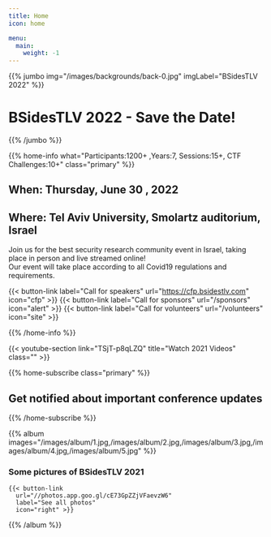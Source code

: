 ```yaml
---
title: Home
icon: home

menu:
  main:
    weight: -1
---
```


{{% jumbo img="/images/backgrounds/back-0.jpg" imgLabel="BSidesTLV 2022" %}}

# BSidesTLV 2022 - Save the Date!

{{% /jumbo %}}

{{% home-info what="Participants:1200+ ,Years:7, Sessions:15+, CTF Challenges:10+" class="primary" %}}

## When: Thursday, June 30 , 2022

## Where: Tel Aviv University, Smolartz auditorium, Israel

Join us for the best security research community event in Israel, taking place in person and live streamed online!  
Our event will take place according to all Covid19 regulations and requirements.

{{< button-link label="Call for speakers" url="https://cfp.bsidestlv.com" icon="cfp" >}}
{{< button-link label="Call for sponsors" url="/sponsors" icon="alert" >}}
{{< button-link label="Call for volunteers" url="/volunteers" icon="site" >}}
&nbsp;
&nbsp;

{{% /home-info %}}

{{< youtube-section link="TSjT-p8qLZQ" title="Watch 2021 Videos" class="" >}}

{{% home-subscribe  class="primary" %}}

## Get notified about important conference updates

{{% /home-subscribe %}}

<!-- {{% partners categories="" %}}

## Our Sponsors

{{% /partners %}} -->

{{% album images="/images/album/1.jpg,/images/album/2.jpg,/images/album/3.jpg,/images/album/4.jpg,/images/album/5.jpg" %}}

### Some pictures of **BSidesTLV 2021**

    {{< button-link
      url="//photos.app.goo.gl/cE73GpZZjVFaevzW6"
      label="See all photos"
      icon="right" >}}

{{% /album  %}}
